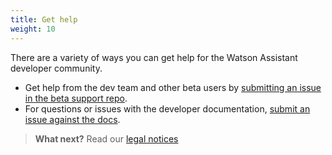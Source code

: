 ```yaml
---
title: Get help
weight: 10
---
```

  There are a variety of ways you can get help for the Watson Assistant developer community.

  * Get help from the dev team and other beta users by [submitting an issue in the beta support repo](https://github.com/Watson-Personal-Assistant/Beta-Support/issues).
  * For questions or issues with the developer documentation, [submit an issue against the docs](https://github.com/Watson-Personal-Assistant/developer/issues).

> **What next?** Read our [legal notices]({{site.baseurl}}/legal/terms-of-use) 
